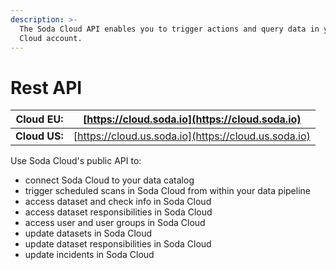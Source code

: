 ```yaml
---
description: >-
  The Soda Cloud API enables you to trigger actions and query data in your Soda
  Cloud account.
---
```


# Rest API

| **Cloud EU:** | ​[https://cloud.soda.io](https://cloud.soda.io)​       |
| ------------- | ------------------------------------------------------ |
| **Cloud US:** | ​[https://cloud.us.soda.io](https://cloud.us.soda.io)​ |

Use Soda Cloud's public API to:

* connect Soda Cloud to your data catalog
* trigger scheduled scans in Soda Cloud from within your data pipeline
* access dataset and check info in Soda Cloud
* access dataset responsibilities in Soda Cloud
* access user and user groups in Soda Cloud
* update datasets in Soda Cloud
* update dataset responsibilities in Soda Cloud
* update incidents in Soda Cloud
